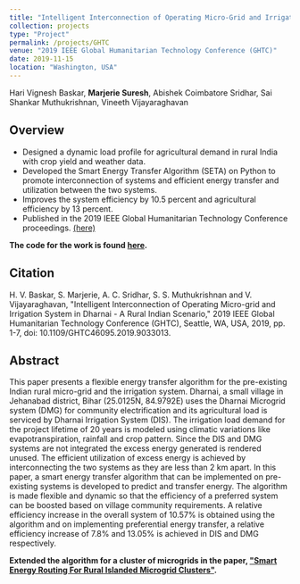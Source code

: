 ```yaml
---
title: "Intelligent Interconnection of Operating Micro-Grid and Irrigation System in Dharnai - A Rural Indian Scenario"
collection: projects
type: "Project"
permalink: /projects/GHTC
venue: "2019 IEEE Global Humanitarian Technology Conference (GHTC)"
date: 2019-11-15
location: "Washington, USA"
---
```


Hari Vignesh Baskar, <b>Marjerie Suresh</b>, Abishek Coimbatore Sridhar, Sai Shankar Muthukrishnan, Vineeth Vijayaraghavan

## Overview

*	Designed a dynamic load profile for agricultural demand in rural India with crop yield and weather data.
*	Developed the Smart Energy Transfer Algorithm (SETA) on Python to promote interconnection of systems and efficient energy transfer and utilization between the two systems.
*	Improves the system efficiency by 10.5 percent and agricultural efficiency by 13 percent.
*	Published in the 2019 IEEE Global Humanitarian Technology Conference proceedings. [(here)](https://ieeexplore.ieee.org/abstract/document/9033013)

**The code for the work is found [here](https://github.com/marjerie/Interconnection-of-Microgrid-and-Irrigation-System).**

## Citation

H. V. Baskar, S. Marjerie, A. C. Sridhar, S. S. Muthukrishnan and V. Vijayaraghavan, "Intelligent Interconnection of Operating Micro-grid and Irrigation System in Dharnai - A Rural Indian Scenario," 2019 IEEE Global Humanitarian Technology Conference (GHTC), Seattle, WA, USA, 2019, pp. 1-7, doi: 10.1109/GHTC46095.2019.9033013.

## Abstract

This paper presents a flexible energy transfer algorithm for the pre-existing Indian rural micro-grid and the irrigation system. Dharnai, a small village in Jehanabad district, Bihar (25.0125N, 84.9792E) uses the Dharnai Microgrid system (DMG) for community electrification and its agricultural load is serviced by Dharnai Irrigation System (DIS). The irrigation load demand for the project lifetime of 20 years is modeled using climatic variations like evapotranspiration, rainfall and crop pattern. Since the DIS and DMG systems are not integrated the excess energy generated is rendered unused. The efficient utilization of excess energy is achieved by interconnecting the two systems as they are less than 2 km apart. In this paper, a smart energy transfer algorithm that can be implemented on pre-existing systems is developed to predict and transfer energy. The algorithm is made flexible and dynamic so that the efficiency of a preferred system can be boosted based on village community requirements. A relative efficiency increase in the overall system of 10.57% is obtained using the algorithm and on implementing preferential energy transfer, a relative efficiency increase of 7.8% and 13.05% is achieved in DIS and DMG respectively.

**Extended the algorithm for a cluster of microgrids in the paper, ["Smart Energy Routing For Rural Islanded Microgrid Clusters"](https://marjerie.github.io/projects/TPEC).**
